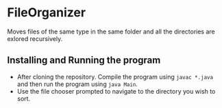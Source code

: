 # FileOrganizer
Moves files of the same type in the same folder and all the directories are exlored recursively. 

## Installing and Running the program
  * After cloning the repository. Compile the program using ```javac *.java``` and then run the program using ```java Main```.
  * Use the file chooser prompted to navigate to the directory you wish to sort. 
